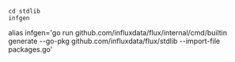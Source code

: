 
```
cd stdlib
infgen
```

alias infgen='go run github.com/influxdata/flux/internal/cmd/builtin generate --go-pkg github.com/influxdata/flux/stdlib --import-file packages.go'

